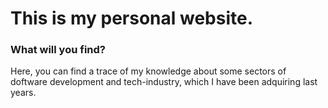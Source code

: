 # This is my personal website.
### What will you find?
Here, you can find a trace of my knowledge about some sectors of doftware development and tech-industry, which I have been adquiring last years.
